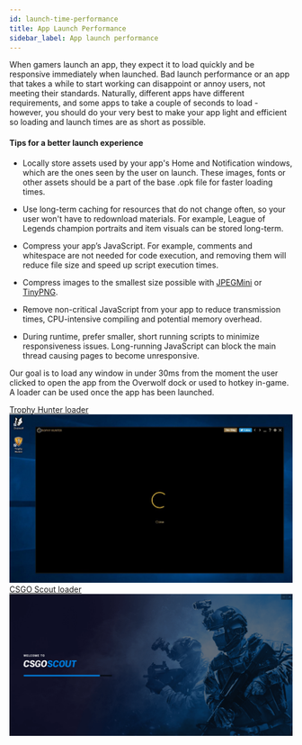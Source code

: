 ```yaml
---
id: launch-time-performance
title: App Launch Performance
sidebar_label: App launch performance
---
```



When gamers launch an app, they expect it to load quickly and be responsive immediately when launched. Bad launch performance or an app that takes a while to start working can disappoint or annoy users, not meeting their standards. Naturally, different apps have different requirements, and some apps to take a couple of seconds to load - however, you should do your very best to make your app light and efficient so loading and launch times are as short as possible.

#### Tips for a better launch experience

* Locally store assets used by your app's Home and Notification windows, which are the ones seen by the user on launch. These images, fonts or other assets should be a part of the base .opk file for faster loading times.

* Use long-term caching for resources that do not change often, so your user won't have to redownload materials. For example, League of Legends champion portraits and item visuals can be stored long-term. 

* Compress your app’s JavaScript. For example, comments and whitespace are not needed for code execution, and removing them will reduce file size and speed up script execution times.

* Compress images to the smallest size possible with [JPEGMini](http://www.jpegmini.com/) or [TinyPNG](https://tinypng.com/).

* Remove non-critical JavaScript from your app to reduce transmission times, CPU-intensive compiling and potential memory overhead.

* During runtime, prefer smaller, short running scripts to minimize responsiveness issues. Long-running JavaScript can block the main thread causing pages to become unresponsive.

Our goal is to load any window in under 30ms from the moment the user clicked to open the app from the Overwolf dock or used to hotkey in-game. A loader can be used once the app has been launched.


<div class="box" data-slick='{"slidesToShow": 1}'>
  <a data-fancybox="gallery" data-caption="CSGO" href="../assets/launch-time-performance/THLoader.jpg">
    Trophy Hunter loader
    <span class="thumb">
      <img src="../assets/launch-time-performance/THLoader.jpg" alt="CSGO">
    </span>
  </a>
  <a data-fancybox="gallery" data-caption="CSGO" href="../assets/launch-time-performance/CSGOScoutloader.png">
    CSGO Scout loader
    <span class="thumb">
      <img src="../assets/launch-time-performance/CSGOScoutloader.png" alt="CSGO">
    </span>
  </a>
</div>
